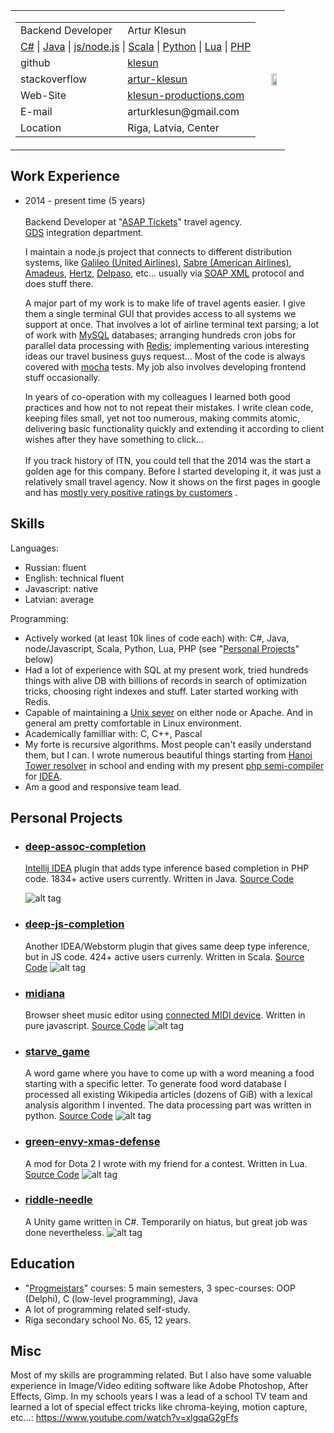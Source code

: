 
[//]: # (You can look at rendered version of this document at https://github.com/klesun/midiana.lv/blob/master/entry/public_personal/artur_klesun_cv.md)

<table><tr>
	<td><table>
		<tr><td> Backend Developer  </td><td> Artur Klesun                                                               </td></tr>
		<tr><td colspan="2">
			<a href="https://github.com/klesun/riddle-needle">C#</a> |
			<a href="https://github.com/klesun/deep-assoc-completion">Java</a> |
			<a href="https://github.com/klesun/trilemma.online">js/node.js</a> |
			<a href="https://github.com/klesun/deep-js-completion">Scala</a> |
			<a href="https://github.com/klesun/midiana.lv/tree/master/htbin">Python</a> |
			<a href="https://github.com/klesun/green-envy-xmas-defense">Lua</a> |
			<a href="https://www.asaptickets.com/">PHP</a>
		</td></tr>
		<tr><td> github        </td><td> <a href="https://github.com/klesun?tab=repositories">klesun</a>                 </td></tr>
		<tr><td> stackoverflow </td><td> <a href="https://stackoverflow.com/users/2750743/artur-klesun">artur-klesun</a> </td></tr>
		<tr><td> Web-Site      </td><td> <a href="https://klesun-productions.com/entry/">klesun-productions.com</a>      </td></tr>
		<tr><td> E-mail        </td><td> arturklesun@gmail.com                                                           </td></tr>
		<tr><td> Location      </td><td>Riga, Latvia, Center                                                             </td></tr>
	</table></td>
	<td><img src="https://user-images.githubusercontent.com/5202330/59568034-bcca1380-9064-11e9-8e99-7fec3025c6d0.jpg" align="right" width="65%"/></td>
</tr></table>

 Work Experience
----------------

- 2014 - present time (5 years)<br/><br/>
    Backend Developer at "[ASAP Tickets](https://www.asaptickets.com/)" travel agency.<br/>
    [GDS](https://en.wikipedia.org/wiki/Global_distribution_system) integration department.
    
    I maintain a node.js project that connects to different distribution systems, like
    [Galileo (United Airlines)](https://en.wikipedia.org/wiki/Galileo_GDS), 
    [Sabre (American Airlines)](https://www.sabre.com/about/), 
    [Amadeus](http://www.amadeus.com/web/amadeus/ru_1A-corporate/Hotels/Our-portfolio/Connect/Distribute-&-sell-through-more-channels/Hotels_Product_AmadeusGDS/1319572127006-Solution_C-AMAD_ProductDetailPpal-1319578304458?industrySegment=1259068355773&level2=1319608960115&level3=1319610649867), 
    [Hertz](https://www.hertz.com/rentacar/reservation/), 
    [Delpaso](https://www.delpasocarhire.com/), 
    etc... usually via [SOAP XML](https://en.wikipedia.org/wiki/SOAP) protocol and does stuff there. 

    A major part of my work is to make life of travel agents easier.
    I give them a single terminal GUI that provides access to all systems we support 
    at once. That involves a lot of  airline terminal text parsing; a lot of work with 
    [MySQL](https://www.mysql.com/) databases; arranging 
    hundreds cron jobs for parallel data processing with [Redis](https://redis.io/); implementing various interesting ideas our travel business guys 
    request... Most of the code is always covered with [mocha](https://github.com/mochajs/mocha) tests.
    My job also involves 
    developing frontend stuff occasionally.

    In years of co-operation with my colleagues I learned both good practices and how not to not repeat their mistakes.
    I write clean code, keeping files small, yet not too numerous, making commits atomic,
    delivering basic functionality quickly and extending it according to client wishes after they have something to click...<br/>
    <br/>
    If you track history of ITN, you could tell that the 2014 was the start a golden age for 
    this company. Before I started developing it, it was just a relatively small travel agency. 
    Now it shows on the first pages in google and has [mostly very positive ratings by customers](https://www.trustpilot.com/review/www.asaptickets.com) .

 Skills
--------
Languages:
- Russian: fluent
- English: technical fluent
- Javascript: native
- Latvian: average

Programming:
- Actively worked (at least 10k lines of code each) with: C#, Java, node/Javascript, Scala, Python, Lua, PHP
(see "[Personal Projects](#user-content-personal-projects)" below)
- Had a lot of experience with SQL at my present work, tried hundreds things with alive DB with billions of
records in search of optimization tricks, choosing right indexes and stuff. Later started working with Redis.
- Capable of maintaining a [Unix sever](https://midiana.lv/entry/denisbook/views/) on either node or Apache. And in general am pretty comfortable in Linux environment.
- Academically familliar with: C, C++, Pascal
- My forte is recursive algorithms. Most people can't easily understand them, but I can. I wrote numerous beautiful things starting from [Hanoi Tower resolver](https://github.com/klesun/Progmeistars_tasks/tree/master/Sem5_PointersRecursions_Vlad/e11) in school and ending with my present [php semi-compiler](https://github.com/klesun/deep-assoc-completion/blob/master/src/org/klesun/deep_assoc_completion/resolvers/DirectTypeResolver.java) for [IDEA](https://github.com/JetBrains/intellij-community).
- Am a good and responsive team lead.

 Personal Projects
-------------------

- ### [deep-assoc-completion](https://plugins.jetbrains.com/plugin/9927-deep-assoc-completion)
    [Intellij IDEA](https://www.jetbrains.com/idea/) plugin that adds type inference based completion in PHP code. 
    1834+ active users currently. Written in Java. [Source Code](https://github.com/klesun/deep-assoc-completion)

    ![alt tag](https://raw.githubusercontent.com/klesun/phpstorm-deep-keys/master/imgs/screenshot.png)

- ### [deep-js-completion](https://plugins.jetbrains.com/plugin/11478-deep-js-completion)
    Another IDEA/Webstorm plugin that gives same deep type inference, but in JS code. 
    424+ active users currenly. Written in Scala.
    [Source Code](https://github.com/klesun/deep-js-completion)
    ![alt tag](https://user-images.githubusercontent.com/5202330/50492169-c01e0400-0a1e-11e9-9eff-44d2cfebe09b.png)

- ### [midiana](http://midiana.lv/entry/compose/)
    Browser sheet music editor using [connected MIDI device](https://developer.mozilla.org/en-US/docs/Web/API/MIDIAccess). Written in pure javascript. 
    [Source Code](https://github.com/klesun/midiana.lv)
    ![alt tag](https://github.com/klesun/midiana.lv/raw/master/screenshot_compose.png)

- ### [starve_game](http://midiana.lv/entry/starve_game/)
    A word game where you have to come up with a word meaning a food starting with a specific letter. 
    To generate food word database I processed all existing Wikipedia articles (dozens of GiB) with a lexical analysis algorithm I invented. 
    The data processing part was written in python.
    [Source Code](https://github.com/klesun/midiana.lv/blob/master/htbin/scr/wiki_dump/hell_wrapper.py)
![alt tag](https://cloud.githubusercontent.com/assets/5202330/26429290/babeb7f2-40ee-11e7-98e0-ab4b04306c41.png)

- ### [green-envy-xmas-defense](https://steamcommunity.com/sharedfiles/filedetails/?id=1170060197)
    A mod for Dota 2 I wrote with my friend for a contest. Written in Lua.
    [Source Code](https://github.com/klesun/green-envy-xmas-defense)
    ![alt tag](https://steamuserimages-a.akamaihd.net/ugc/867368888873667911/D53C89CC75A47AC50C09409D0BFBA4CF97242F80/)

- ### [riddle-needle](https://github.com/klesun/riddle-needle)
    A Unity game written in C#. Temporarily on hiatus, but great job was done nevertheless.
    ![alt tag](https://github.com/klesun/riddle-needle/blob/master/screenshots/village.png?raw=true)

 Education
-----------

- "[Progmeistars](http://progmeistars.lv/index.php?lang=ru&act=aboutseniors)" courses: 5 main semesters, 3 spec-courses: OOP (Delphi), C (low-level programming), Java
- A lot of programming related self-study.
- Riga secondary school No. 65, 12 years.

 Misc
------

Most of my skills are programming related. But I also have some valuable experience in Image/Video editing 
software like Adobe Photoshop, After Effects, Gimp. In my schools years I was a lead of a school TV team 
and learned a lot of special effect tricks like chroma-keying, motion capture, etc...:
https://www.youtube.com/watch?v=xlgqaG2gFfs
